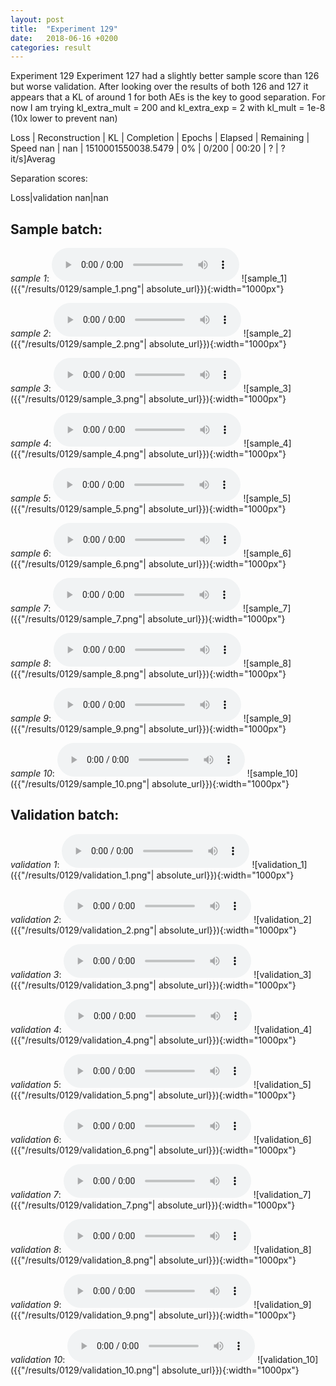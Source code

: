 ```yaml
---
layout: post
title:  "Experiment 129"
date:   2018-06-16 +0200
categories: result
---
```

Experiment 129
Experiment 127 had a slightly better sample score than 126 but worse validation.
After looking over the results of both 126 and 127 it appears that a KL of around 1 for both AEs is the key to good separation.
For now I am trying kl_extra_mult = 200 and kl_extra_exp = 2 with kl_mult = 1e-8 (10x lower to prevent nan)

Loss | Reconstruction | KL | Completion | Epochs | Elapsed | Remaining | Speed
nan | nan | 1510001550038.5479 | 0% | 0/200 | 00:20 | ? | ?it/s]Averag

Separation scores:

Loss|validation
nan|nan

## **Sample batch**:
_sample 1_:
<audio src="/ResultsOverview/results/0129/sample_1.wav" controls preload></audio>
![sample_1]({{"/results/0129/sample_1.png"| absolute_url}}){:width="1000px"}

_sample 2_:
<audio src="/ResultsOverview/results/0129/sample_2.wav" controls preload></audio>
![sample_2]({{"/results/0129/sample_2.png"| absolute_url}}){:width="1000px"}

_sample 3_:
<audio src="/ResultsOverview/results/0129/sample_3.wav" controls preload></audio>
![sample_3]({{"/results/0129/sample_3.png"| absolute_url}}){:width="1000px"}

_sample 4_:
<audio src="/ResultsOverview/results/0129/sample_4.wav" controls preload></audio>
![sample_4]({{"/results/0129/sample_4.png"| absolute_url}}){:width="1000px"}

_sample 5_:
<audio src="/ResultsOverview/results/0129/sample_5.wav" controls preload></audio>
![sample_5]({{"/results/0129/sample_5.png"| absolute_url}}){:width="1000px"}

_sample 6_:
<audio src="/ResultsOverview/results/0129/sample_6.wav" controls preload></audio>
![sample_6]({{"/results/0129/sample_6.png"| absolute_url}}){:width="1000px"}

_sample 7_:
<audio src="/ResultsOverview/results/0129/sample_7.wav" controls preload></audio>
![sample_7]({{"/results/0129/sample_7.png"| absolute_url}}){:width="1000px"}

_sample 8_:
<audio src="/ResultsOverview/results/0129/sample_8.wav" controls preload></audio>
![sample_8]({{"/results/0129/sample_8.png"| absolute_url}}){:width="1000px"}

_sample 9_:
<audio src="/ResultsOverview/results/0129/sample_9.wav" controls preload></audio>
![sample_9]({{"/results/0129/sample_9.png"| absolute_url}}){:width="1000px"}

_sample 10_:
<audio src="/ResultsOverview/results/0129/sample_10.wav" controls preload></audio>
![sample_10]({{"/results/0129/sample_10.png"| absolute_url}}){:width="1000px"}

## **Validation batch**:
_validation 1_:
<audio src="/ResultsOverview/results/0129/validation_1.wav" controls preload></audio>
![validation_1]({{"/results/0129/validation_1.png"| absolute_url}}){:width="1000px"}

_validation 2_:
<audio src="/ResultsOverview/results/0129/validation_2.wav" controls preload></audio>
![validation_2]({{"/results/0129/validation_2.png"| absolute_url}}){:width="1000px"}

_validation 3_:
<audio src="/ResultsOverview/results/0129/validation_3.wav" controls preload></audio>
![validation_3]({{"/results/0129/validation_3.png"| absolute_url}}){:width="1000px"}

_validation 4_:
<audio src="/ResultsOverview/results/0129/validation_4.wav" controls preload></audio>
![validation_4]({{"/results/0129/validation_4.png"| absolute_url}}){:width="1000px"}

_validation 5_:
<audio src="/ResultsOverview/results/0129/validation_5.wav" controls preload></audio>
![validation_5]({{"/results/0129/validation_5.png"| absolute_url}}){:width="1000px"}

_validation 6_:
<audio src="/ResultsOverview/results/0129/validation_6.wav" controls preload></audio>
![validation_6]({{"/results/0129/validation_6.png"| absolute_url}}){:width="1000px"}

_validation 7_:
<audio src="/ResultsOverview/results/0129/validation_7.wav" controls preload></audio>
![validation_7]({{"/results/0129/validation_7.png"| absolute_url}}){:width="1000px"}

_validation 8_:
<audio src="/ResultsOverview/results/0129/validation_8.wav" controls preload></audio>
![validation_8]({{"/results/0129/validation_8.png"| absolute_url}}){:width="1000px"}

_validation 9_:
<audio src="/ResultsOverview/results/0129/validation_9.wav" controls preload></audio>
![validation_9]({{"/results/0129/validation_9.png"| absolute_url}}){:width="1000px"}

_validation 10_:
<audio src="/ResultsOverview/results/0129/validation_10.wav" controls preload></audio>
![validation_10]({{"/results/0129/validation_10.png"| absolute_url}}){:width="1000px"}
